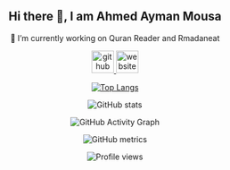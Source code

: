 <h2 align="center">Hi there 👋, I am Ahmed Ayman Mousa</h2>

<p align="center">🔭 I’m currently working on Quran Reader and Rmadaneat </p>


<div align="center">
  <a href="https://github.com/Ahmed-Ayman-Mousa" target="_blank">
    <img src='https://cdn.jsdelivr.net/npm/simple-icons@3.0.1/icons/github.svg' alt='github' height='40'>
  </a>
  <a href="https://ahmed-dev.netlify.app/" target="_blank">
    <img src='https://cdn.jsdelivr.net/npm/simple-icons@3.0.1/icons/icloud.svg' alt='website' height='40'>
  </a>
 
[![Top Langs](https://github-readme-stats.vercel.app/api/top-langs/?username=Ahmed-Ayman-Mousa)](https://github.com/anuraghazra/github-readme-stats)

![GitHub stats](https://github-readme-stats.vercel.app/api?username=Ahmed-Ayman-Mousa&show_icons=true&count_private=true)  

![GitHub Activity Graph](https://activity-graph.herokuapp.com/graph?username=Ahmed-Ayman-Mousa)  

![GitHub metrics](https://metrics.lecoq.io/Ahmed-Ayman-Mousa)  

![Profile views](https://gpvc.arturio.dev/Ahmed-Ayman-Mousa)  
</div>
